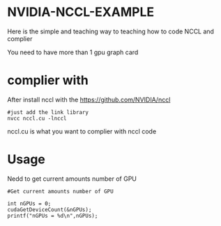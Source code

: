 # NVIDIA-NCCL-EXAMPLE
Here is the simple and teaching way to teaching how to code NCCL and complier

You need to have more than 1 gpu graph card

# complier with
After install nccl with the https://github.com/NVIDIA/nccl

~~~
#just add the link library
nvcc nccl.cu -lnccl
~~~

nccl.cu is what you want to complier with nccl code

# Usage
Nedd to get current amounts number of GPU
~~~
#Get current amounts number of GPU

int nGPUs = 0;
cudaGetDeviceCount(&nGPUs);
printf("nGPUs = %d\n",nGPUs);
~~~
